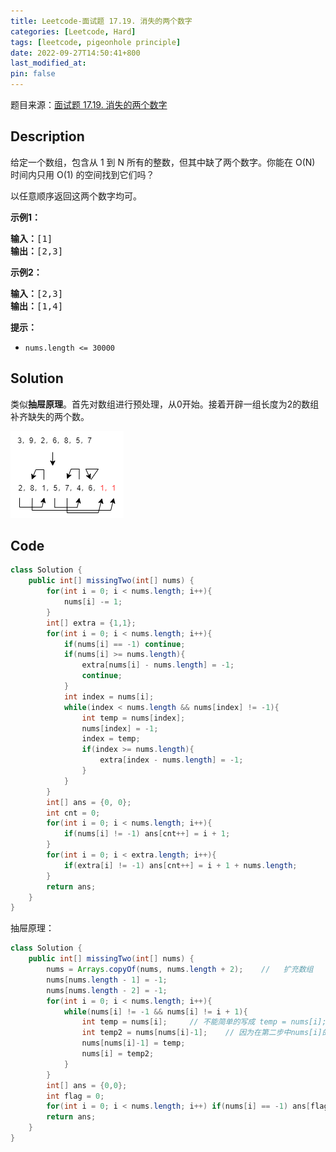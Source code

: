 ```yaml
---
title: Leetcode-面试题 17.19. 消失的两个数字
categories: [Leetcode, Hard]
tags: [leetcode, pigeonhole principle]
date: 2022-09-27T14:50:41+800
last_modified_at: 
pin: false
---
```


题目来源：[面试题 17.19. 消失的两个数字](https://leetcode.cn/problems/missing-two-lcci/)

## Description

给定一个数组，包含从 1 到 N 所有的整数，但其中缺了两个数字。你能在 O(N) 时间内只用 O(1) 的空间找到它们吗？

以任意顺序返回这两个数字均可。

**示例1：**

<pre>
<strong>输入：</strong>[1]
<strong>输出：</strong>[2,3]
</pre>


**示例2：**

<pre>
<strong>输入：</strong>[2,3]
<strong>输出：</strong>[1,4]
</pre>


**提示：**

- `nums.length <= 30000`


## Solution

类似**抽屉原理**。首先对数组进行预处理，从0开始。接着开辟一组长度为2的数组补齐缺失的两个数。

![](/images/posts/2022-09-27-15-29-00.png)


## Code
```java
class Solution {
    public int[] missingTwo(int[] nums) {
        for(int i = 0; i < nums.length; i++){
            nums[i] -= 1;
        }
        int[] extra = {1,1};
        for(int i = 0; i < nums.length; i++){
            if(nums[i] == -1) continue;
            if(nums[i] >= nums.length){
                extra[nums[i] - nums.length] = -1;
                continue;
            }
            int index = nums[i];
            while(index < nums.length && nums[index] != -1){
                int temp = nums[index];
                nums[index] = -1;
                index = temp;
                if(index >= nums.length){
                    extra[index - nums.length] = -1;
                }
            }
        }
        int[] ans = {0, 0};
        int cnt = 0;
        for(int i = 0; i < nums.length; i++){
            if(nums[i] != -1) ans[cnt++] = i + 1;
        }
        for(int i = 0; i < extra.length; i++){
            if(extra[i] != -1) ans[cnt++] = i + 1 + nums.length;
        }
        return ans;
    }
}
```



抽屉原理：

```java
class Solution {
    public int[] missingTwo(int[] nums) {
        nums = Arrays.copyOf(nums, nums.length + 2);	//	 扩充数组
        nums[nums.length - 1] = -1;
        nums[nums.length - 2] = -1;
        for(int i = 0; i < nums.length; i++){
            while(nums[i] != -1 && nums[i] != i + 1){
                int temp = nums[i];		// 不能简单的写成 temp = nums[i]; nums[i] = nums[nums[i]-1]; nums[nums[i]-1] = temp;
                int temp2 = nums[nums[i]-1];	// 因为在第二步中nums[i]的值会改变，直接影响到nums[nums[i]-1]的定位。
                nums[nums[i]-1] = temp;
                nums[i] = temp2;
            }
        }
        int[] ans = {0,0};
        int flag = 0;
        for(int i = 0; i < nums.length; i++) if(nums[i] == -1) ans[flag++] = i + 1;
        return ans;
    }
}
```

